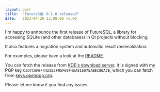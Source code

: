 ```yaml
---
layout: post
title:  "FutureSQL 0.1.0 released"
date:   2023-04-20 13:09:00 +1:00
---
```


I'm happy to announce the first release of FutureSQL,
a library for accessing SQLite (and other databases) in Qt projects without blocking.

It also features a migration system and automatic result deserialization.

For examples, please have a look at the [README](https://invent.kde.org/libraries/futuresql).

You can fetch the release from [KDE's download server](https://download.kde.org/stable/futuresql/).
It is signed with my PGP key `C3D7CAFBF442353F95F69F4AA81E075ABEC80A7E`, which you can fetch from [keys.openpgp.org](https://keys.openpgp.org/search?q=C3D7CAFBF442353F95F69F4AA81E075ABEC80A7E).

Please let me know if you find any issues.
